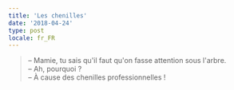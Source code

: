 ```yaml
---
title: 'Les chenilles'
date: '2018-04-24'
type: post
locale: fr_FR
---
```


> – Mamie, tu sais qu'il faut qu'on fasse attention sous l'arbre.  
> – Ah, pourquoi ?  
> – À cause des chenilles professionnelles !